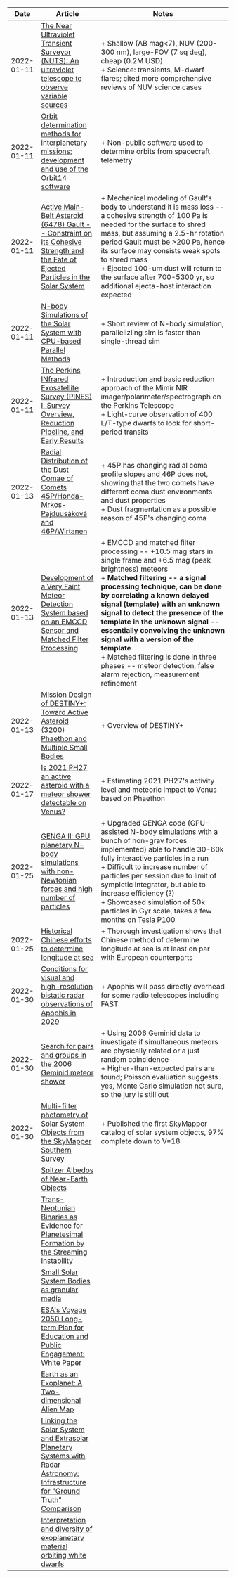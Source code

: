 | Date | Article | Notes | 
| ---- | ---- | ---- |
| 2022-01-11 | [The Near Ultraviolet Transient Surveyor (NUTS): An ultraviolet telescope to observe variable sources](https://arxiv.org/abs/2201.02684) | + Shallow (AB mag<7), NUV (200-300 nm), large-FOV (7 sq deg), cheap (0.2M USD) <br> + Science: transients, M-dwarf flares; cited more comprehensive reviews of NUV science cases |
| 2022-01-11 | [Orbit determination methods for interplanetary missions: development and use of the Orbit14 software](https://arxiv.org/abs/2112.11385) | + Non-public software used to determine orbits from spacecraft telemetry |
| 2022-01-11 | [Active Main-Belt Asteroid (6478) Gault -- Constraint on Its Cohesive Strength and the Fate of Ejected Particles in the Solar System](https://arxiv.org/abs/2112.11582) | + Mechanical modeling of Gault's body to understand it is mass loss -- a cohesive strength of 100 Pa is needed for the surface to shred mass, but assuming a 2.5-hr rotation period Gault must be >200 Pa, hence its surface may consists weak spots to shred mass <br> + Ejected 100-um dust will return to the surface after 700-5300 yr, so additional ejecta-host interaction expected |
| 2022-01-11 | [N-body Simulations of the Solar System with CPU-based Parallel Methods](https://arxiv.org/abs/2112.15079) | + Short review of N-body simulation, paralleliziing sim is faster than single-thread sim |
| 2022-01-11| [The Perkins INfrared Exosatellite Survey (PINES) I. Survey Overview, Reduction Pipeline, and Early Results](https://arxiv.org/abs/2201.01794) | + Introduction and basic reduction approach of the Mimir NIR imager/polarimeter/spectrograph on the Perkins Telescope <br> + Light-curve observation of 400 L/T-type dwarfs to look for short-period transits |
| 2022-01-13 | [Radial Distribution of the Dust Comae of Comets 45P/Honda-Mrkos-Pajduusáková and 46P/Wirtanen](https://arxiv.org/abs/2112.10808) | + 45P has changing radial coma profile slopes and 46P does not, showing that the two comets have different coma dust environments and dust properties <br> + Dust fragmentation as a possible reason of 45P's changing coma |
| 2022-01-13 | [Development of a Very Faint Meteor Detection System based on an EMCCD Sensor and Matched Filter Processing](https://arxiv.org/abs/2112.15507) | + EMCCD and matched filter processing -- +10.5 mag stars in single frame and +6.5 mag (peak brightness) meteors <br> + <strong>Matched filtering -- a signal processing technique, can be done by correlating a known delayed signal (template) with an unknown signal to detect the presence of the template in the unknown signal -- essentially convolving the unknown signal with a version of the template</strong> <br> + Matched filtering is done in three phases -- meteor detection, false alarm rejection, measurement refinement |
| 2022-01-13 | [Mission Design of DESTINY+: Toward Active Asteroid (3200) Phaethon and Multiple Small Bodies](https://arxiv.org/abs/2201.01933) | + Overview of DESTINY+ |
| 2022-01-17 | [Is 2021 PH27 an active asteroid with a meteor shower detectable on Venus?](https://arxiv.org/abs/2201.05364) | + Estimating 2021 PH27's activity level and meteoric impact to Venus based on Phaethon |
| 2022-01-25 | [GENGA II: GPU planetary N-body simulations with non-Newtonian forces and high number of particles](https://arxiv.org/abs/2201.10058) | + Upgraded GENGA code (GPU-assisted N-body simulations with a bunch of non-grav forces implemented) able to handle 30-60k fully interactive particles in a run <br> + Difficult to increase number of particles per session due to limit of sympletic integrator, but able to increase efficiency (?) <br> + Showcased simulation of 50k particles in Gyr scale, takes a few months on Tesla P100 |
| 2022-01-25 | [Historical Chinese efforts to determine longitude at sea](https://arxiv.org/abs/2201.08467) | + Thorough investigation shows that Chinese method of determine longitude at sea is at least on par with European counterparts |
| 2022-01-30 | [Conditions for visual and high-resolution bistatic radar observations of Apophis in 2029](https://arxiv.org/abs/2201.12205) | + Apophis will pass directly overhead for some radio telescopes including FAST |
| 2022-01-30 | [Search for pairs and groups in the 2006 Geminid meteor shower](https://arxiv.org/abs/2110.01324) | + Using 2006 Geminid data to investigate if simultaneous meteors are physically related or a just random coincidence <br> + Higher-than-expected pairs are found; Poisson evaluation suggests yes, Monte Carlo simulation not sure, so the jury is still out |
| 2022-01-30 | [Multi-filter photometry of Solar System Objects from the SkyMapper Southern Survey](https://arxiv.org/abs/2110.11656) | + Published the first SkyMapper catalog of solar system objects, 97% complete down to V=18 |
| | [Spitzer Albedos of Near-Earth Objects](https://arxiv.org/abs/1906.07284) |
| | [Trans-Neptunian Binaries as Evidence for Planetesimal Formation by the Streaming Instability](https://arxiv.org/abs/1906.11344) |
| | [Small Solar System Bodies as granular media](https://arxiv.org/abs/1907.02615) |
| | [ESA's Voyage 2050 Long-term Plan for Education and Public Engagement: White Paper](https://arxiv.org/abs/1908.01546) |
| | [Earth as an Exoplanet: A Two-dimensional Alien Map](https://arxiv.org/abs/1908.04350) |
| | [Linking the Solar System and Extrasolar Planetary Systems with Radar Astronomy: Infrastructure for "Ground Truth" Comparison](https://arxiv.org/abs/1908.05171) |
| | [Interpretation and diversity of exoplanetary material orbiting white dwarfs](https://arxiv.org/abs/1908.08047) |
